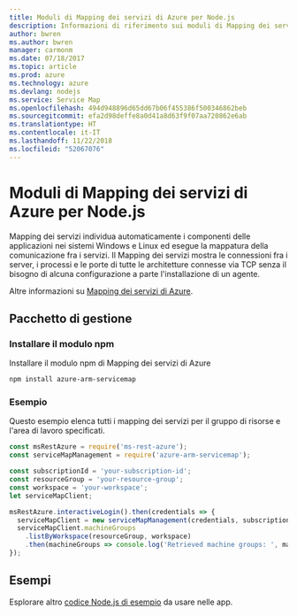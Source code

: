 ```yaml
---
title: Moduli di Mapping dei servizi di Azure per Node.js
description: Informazioni di riferimento sui moduli di Mapping dei servizi di Azure per Node.js
author: bwren
ms.author: bwren
manager: carmonm
ms.date: 07/18/2017
ms.topic: article
ms.prod: azure
ms.technology: azure
ms.devlang: nodejs
ms.service: Service Map
ms.openlocfilehash: 494d948896d65dd67b06f455386f500346862beb
ms.sourcegitcommit: efa2d98deffe8a0d41a8d63f9f07aa720862e6ab
ms.translationtype: HT
ms.contentlocale: it-IT
ms.lasthandoff: 11/22/2018
ms.locfileid: "52067076"
---
```

# <a name="azure-service-map-modules-for-nodejs"></a>Moduli di Mapping dei servizi di Azure per Node.js

Mapping dei servizi individua automaticamente i componenti delle applicazioni nei sistemi Windows e Linux ed esegue la mappatura della comunicazione fra i servizi. Il Mapping dei servizi mostra le connessioni fra i server, i processi e le porte di tutte le architetture connesse via TCP senza il bisogno di alcuna configurazione a parte l'installazione di un agente.

Altre informazioni su [Mapping dei servizi di Azure](https://docs.microsoft.com/azure/operations-management-suite/operations-management-suite-service-map).

## <a name="management-package"></a>Pacchetto di gestione

### <a name="install-the-npm-module"></a>Installare il modulo npm

Installare il modulo npm di Mapping dei servizi di Azure

```bash
npm install azure-arm-servicemap
```

### <a name="example"></a>Esempio

Questo esempio elenca tutti i mapping dei servizi per il gruppo di risorse e l'area di lavoro specificati.

```javascript
const msRestAzure = require('ms-rest-azure');
const serviceMapManagement = require('azure-arm-servicemap');

const subscriptionId = 'your-subscription-id';
const resourceGroup = 'your-resource-group';
const workspace = 'your-workspace';
let serviceMapClient;

msRestAzure.interactiveLogin().then(credentials => {
  serviceMapClient = new serviceMapManagement(credentials, subscriptionId);
  serviceMapClient.machineGroups
    .listByWorkspace(resourceGroup, workspace)
    .then(machineGroups => console.log('Retrieved machine groups: ', machineGroups));
});
```

## <a name="samples"></a>Esempi

Esplorare altro [codice Node.js di esempio](https://azure.microsoft.com/resources/samples/?platform=nodejs) da usare nelle app.
